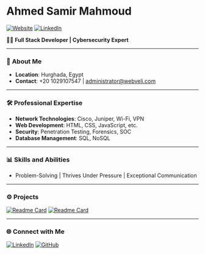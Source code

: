 # Ahmed Samir Mahmoud

[![Website](https://img.shields.io/badge/Website-Makavael.com-blue)](https://Makavael.com)
[![LinkedIn](https://img.shields.io/badge/LinkedIn-Connect-blue)](https://Linkedin.com/in/makavael/)

👨‍💻 **Full Stack Developer | Cybersecurity Expert**

---

### 💼 **About Me**
- **Location**: Hurghada, Egypt
- **Contact**: +20 1029107547 | [administrator@webveli.com](mailto:administrator@webveli.com)

---

### 🛠️ **Professional Expertise**
- **Network Technologies**: Cisco, Juniper, Wi-Fi, VPN
- **Web Development**: HTML, CSS, JavaScript, etc.
- **Security**: Penetration Testing, Forensics, SOC
- **Database Management**: SQL, NoSQL

---

### 📊 **Skills and Abilities**
- Problem-Solving | Thrives Under Pressure | Exceptional Communication

---

### ⚙️ **Projects**
[![Readme Card](https://github-readme-stats.vercel.app/api/pin/?username=Makavael&repo=AdSense-Scripted-Template)](https://github.com/Makavael/Adsense-Scripted-Template)
[![Readme Card](https://github-readme-stats.vercel.app/api/pin/?username=Makavael&repo=AnonSMS-master)](https://github.com/Makavael/AnonSMS-master)

---

### 🌐 **Connect with Me**
[![LinkedIn](https://img.shields.io/badge/LinkedIn-Connect-blue)](https://www.linkedin.com/)
[![GitHub](https://img.shields.io/badge/GitHub-Follow-blue)](https://github.com/Makavael)
